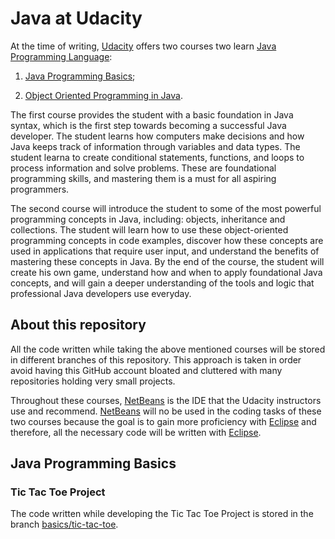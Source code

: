 # Java at Udacity

At the time of writing, [Udacity](https://udacity.com) offers two courses two learn [Java Programming Language](https://docs.oracle.com/en/java):

1. [Java Programming Basics](https://udacity.com/course/java-programming-basics--ud282);

2. [Object Oriented Programming in Java](https://udacity.com/course/object-oriented-programming-in-java--ud283).

The first course provides the student with a basic foundation in Java syntax, which is the first step towards becoming a successful Java developer. The student learns how computers make decisions and how Java keeps track of information through variables and data types. The student learna to create conditional statements, functions, and loops to process information and solve problems. These are foundational programming skills, and mastering them is a must for all aspiring programmers.

The second course will introduce the student to some of the most powerful programming concepts in Java, including: objects, inheritance and collections. The student will learn how to use these object-oriented programming concepts in code examples, discover how these concepts are used in applications that require user input, and understand the benefits of mastering these concepts in Java. By the end of the course, the student will create his own game, understand how and when to apply foundational Java concepts, and will gain a deeper understanding of the tools and logic that professional Java developers use everyday.

## About this repository

All the code written while taking the above mentioned courses will be stored in different branches of this repository. This approach is taken in order avoid having this GitHub account bloated and cluttered with many repositories holding very small projects.

Throughout these courses, [NetBeans](https://netbeans.org) is the IDE that the Udacity instructors use and recommend. [NetBeans](https://netbeans.org) will no be used in the coding tasks of these two courses because the goal is to gain more proficiency with [Eclipse](https://www.eclipse.org) and therefore, all the necessary code will be written with [Eclipse](https://www.eclipse.org).

## Java Programming Basics

### Tic Tac Toe Project

The code written while developing the Tic Tac Toe Project is stored in the branch [basics/tic-tac-toe](https://github.com/EnduranceCode/JavaUdacity/tree/basics/tic-tac-toe).
